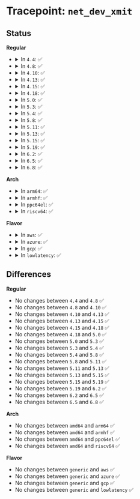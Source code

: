 # Tracepoint: <code>net_dev_xmit</code>

## Status
<b>Regular</b>
<ul>
<li>
<details>
<summary>In <code>4.4</code>: ✅</summary>

Event:

```c
struct trace_event_raw_net_dev_xmit {
    struct trace_entry ent;
    void *skbaddr;
    unsigned int len;
    int rc;
    u32 __data_loc_name;
    char __data[0];
};
```
Function:

```c
void trace_event_raw_event_net_dev_xmit(void *__data, struct sk_buff *skb, int rc, struct net_device *dev, unsigned int skb_len);
```
</details>
</li>
<li>
<details>
<summary>In <code>4.8</code>: ✅</summary>

Event:

```c
struct trace_event_raw_net_dev_xmit {
    struct trace_entry ent;
    void *skbaddr;
    unsigned int len;
    int rc;
    u32 __data_loc_name;
    char __data[0];
};
```
Function:

```c
void trace_event_raw_event_net_dev_xmit(void *__data, struct sk_buff *skb, int rc, struct net_device *dev, unsigned int skb_len);
```
</details>
</li>
<li>
<details>
<summary>In <code>4.10</code>: ✅</summary>

Event:

```c
struct trace_event_raw_net_dev_xmit {
    struct trace_entry ent;
    void *skbaddr;
    unsigned int len;
    int rc;
    u32 __data_loc_name;
    char __data[0];
};
```
Function:

```c
void trace_event_raw_event_net_dev_xmit(void *__data, struct sk_buff *skb, int rc, struct net_device *dev, unsigned int skb_len);
```
</details>
</li>
<li>
<details>
<summary>In <code>4.13</code>: ✅</summary>

Event:

```c
struct trace_event_raw_net_dev_xmit {
    struct trace_entry ent;
    void *skbaddr;
    unsigned int len;
    int rc;
    u32 __data_loc_name;
    char __data[0];
};
```
Function:

```c
void trace_event_raw_event_net_dev_xmit(void *__data, struct sk_buff *skb, int rc, struct net_device *dev, unsigned int skb_len);
```
</details>
</li>
<li>
<details>
<summary>In <code>4.15</code>: ✅</summary>

Event:

```c
struct trace_event_raw_net_dev_xmit {
    struct trace_entry ent;
    void *skbaddr;
    unsigned int len;
    int rc;
    u32 __data_loc_name;
    char __data[0];
};
```
Function:

```c
void trace_event_raw_event_net_dev_xmit(void *__data, struct sk_buff *skb, int rc, struct net_device *dev, unsigned int skb_len);
```
</details>
</li>
<li>
<details>
<summary>In <code>4.18</code>: ✅</summary>

Event:

```c
struct trace_event_raw_net_dev_xmit {
    struct trace_entry ent;
    void *skbaddr;
    unsigned int len;
    int rc;
    u32 __data_loc_name;
    char __data[0];
};
```
Function:

```c
void trace_event_raw_event_net_dev_xmit(void *__data, struct sk_buff *skb, int rc, struct net_device *dev, unsigned int skb_len);
```
</details>
</li>
<li>
<details>
<summary>In <code>5.0</code>: ✅</summary>

Event:

```c
struct trace_event_raw_net_dev_xmit {
    struct trace_entry ent;
    void *skbaddr;
    unsigned int len;
    int rc;
    u32 __data_loc_name;
    char __data[0];
};
```
Function:

```c
void trace_event_raw_event_net_dev_xmit(void *__data, struct sk_buff *skb, int rc, struct net_device *dev, unsigned int skb_len);
```
</details>
</li>
<li>
<details>
<summary>In <code>5.3</code>: ✅</summary>

Event:

```c
struct trace_event_raw_net_dev_xmit {
    struct trace_entry ent;
    void *skbaddr;
    unsigned int len;
    int rc;
    u32 __data_loc_name;
    char __data[0];
};
```
Function:

```c
void trace_event_raw_event_net_dev_xmit(void *__data, struct sk_buff *skb, int rc, struct net_device *dev, unsigned int skb_len);
```
</details>
</li>
<li>
<details>
<summary>In <code>5.4</code>: ✅</summary>

Event:

```c
struct trace_event_raw_net_dev_xmit {
    struct trace_entry ent;
    void *skbaddr;
    unsigned int len;
    int rc;
    u32 __data_loc_name;
    char __data[0];
};
```
Function:

```c
void trace_event_raw_event_net_dev_xmit(void *__data, struct sk_buff *skb, int rc, struct net_device *dev, unsigned int skb_len);
```
</details>
</li>
<li>
<details>
<summary>In <code>5.8</code>: ✅</summary>

Event:

```c
struct trace_event_raw_net_dev_xmit {
    struct trace_entry ent;
    void *skbaddr;
    unsigned int len;
    int rc;
    u32 __data_loc_name;
    char __data[0];
};
```
Function:

```c
void trace_event_raw_event_net_dev_xmit(void *__data, struct sk_buff *skb, int rc, struct net_device *dev, unsigned int skb_len);
```
</details>
</li>
<li>
<details>
<summary>In <code>5.11</code>: ✅</summary>

Event:

```c
struct trace_event_raw_net_dev_xmit {
    struct trace_entry ent;
    void *skbaddr;
    unsigned int len;
    int rc;
    u32 __data_loc_name;
    char __data[0];
};
```
Function:

```c
void trace_event_raw_event_net_dev_xmit(void *__data, struct sk_buff *skb, int rc, struct net_device *dev, unsigned int skb_len);
```
</details>
</li>
<li>
<details>
<summary>In <code>5.13</code>: ✅</summary>

Event:

```c
struct trace_event_raw_net_dev_xmit {
    struct trace_entry ent;
    void *skbaddr;
    unsigned int len;
    int rc;
    u32 __data_loc_name;
    char __data[0];
};
```
Function:

```c
void trace_event_raw_event_net_dev_xmit(void *__data, struct sk_buff *skb, int rc, struct net_device *dev, unsigned int skb_len);
```
</details>
</li>
<li>
<details>
<summary>In <code>5.15</code>: ✅</summary>

Event:

```c
struct trace_event_raw_net_dev_xmit {
    struct trace_entry ent;
    void *skbaddr;
    unsigned int len;
    int rc;
    u32 __data_loc_name;
    char __data[0];
};
```
Function:

```c
void trace_event_raw_event_net_dev_xmit(void *__data, struct sk_buff *skb, int rc, struct net_device *dev, unsigned int skb_len);
```
</details>
</li>
<li>
<details>
<summary>In <code>5.19</code>: ✅</summary>

Event:

```c
struct trace_event_raw_net_dev_xmit {
    struct trace_entry ent;
    void *skbaddr;
    unsigned int len;
    int rc;
    u32 __data_loc_name;
    char __data[0];
};
```
Function:

```c
void trace_event_raw_event_net_dev_xmit(void *__data, struct sk_buff *skb, int rc, struct net_device *dev, unsigned int skb_len);
```
</details>
</li>
<li>
<details>
<summary>In <code>6.2</code>: ✅</summary>

Event:

```c
struct trace_event_raw_net_dev_xmit {
    struct trace_entry ent;
    void *skbaddr;
    unsigned int len;
    int rc;
    u32 __data_loc_name;
    char __data[0];
};
```
Function:

```c
void trace_event_raw_event_net_dev_xmit(void *__data, struct sk_buff *skb, int rc, struct net_device *dev, unsigned int skb_len);
```
</details>
</li>
<li>
<details>
<summary>In <code>6.5</code>: ✅</summary>

Event:

```c
struct trace_event_raw_net_dev_xmit {
    struct trace_entry ent;
    void *skbaddr;
    unsigned int len;
    int rc;
    u32 __data_loc_name;
    char __data[0];
};
```
Function:

```c
void trace_event_raw_event_net_dev_xmit(void *__data, struct sk_buff *skb, int rc, struct net_device *dev, unsigned int skb_len);
```
</details>
</li>
<li>
<details>
<summary>In <code>6.8</code>: ✅</summary>

Event:

```c
struct trace_event_raw_net_dev_xmit {
    struct trace_entry ent;
    void *skbaddr;
    unsigned int len;
    int rc;
    u32 __data_loc_name;
    char __data[0];
};
```
Function:

```c
void trace_event_raw_event_net_dev_xmit(void *__data, struct sk_buff *skb, int rc, struct net_device *dev, unsigned int skb_len);
```
</details>
</li>
</ul>
<b>Arch</b>
<ul>
<li>
<details>
<summary>In <code>arm64</code>: ✅</summary>

Event:

```c
struct trace_event_raw_net_dev_xmit {
    struct trace_entry ent;
    void *skbaddr;
    unsigned int len;
    int rc;
    u32 __data_loc_name;
    char __data[0];
};
```
Function:

```c
void trace_event_raw_event_net_dev_xmit(void *__data, struct sk_buff *skb, int rc, struct net_device *dev, unsigned int skb_len);
```
</details>
</li>
<li>
<details>
<summary>In <code>armhf</code>: ✅</summary>

Event:

```c
struct trace_event_raw_net_dev_xmit {
    struct trace_entry ent;
    void *skbaddr;
    unsigned int len;
    int rc;
    u32 __data_loc_name;
    char __data[0];
};
```
Function:

```c
void trace_event_raw_event_net_dev_xmit(void *__data, struct sk_buff *skb, int rc, struct net_device *dev, unsigned int skb_len);
```
</details>
</li>
<li>
<details>
<summary>In <code>ppc64el</code>: ✅</summary>

Event:

```c
struct trace_event_raw_net_dev_xmit {
    struct trace_entry ent;
    void *skbaddr;
    unsigned int len;
    int rc;
    u32 __data_loc_name;
    char __data[0];
};
```
Function:

```c
void trace_event_raw_event_net_dev_xmit(void *__data, struct sk_buff *skb, int rc, struct net_device *dev, unsigned int skb_len);
```
</details>
</li>
<li>
<details>
<summary>In <code>riscv64</code>: ✅</summary>

Event:

```c
struct trace_event_raw_net_dev_xmit {
    struct trace_entry ent;
    void *skbaddr;
    unsigned int len;
    int rc;
    u32 __data_loc_name;
    char __data[0];
};
```
Function:

```c
void trace_event_raw_event_net_dev_xmit(void *__data, struct sk_buff *skb, int rc, struct net_device *dev, unsigned int skb_len);
```
</details>
</li>
</ul>
<b>Flavor</b>
<ul>
<li>
<details>
<summary>In <code>aws</code>: ✅</summary>

Event:

```c
struct trace_event_raw_net_dev_xmit {
    struct trace_entry ent;
    void *skbaddr;
    unsigned int len;
    int rc;
    u32 __data_loc_name;
    char __data[0];
};
```
Function:

```c
void trace_event_raw_event_net_dev_xmit(void *__data, struct sk_buff *skb, int rc, struct net_device *dev, unsigned int skb_len);
```
</details>
</li>
<li>
<details>
<summary>In <code>azure</code>: ✅</summary>

Event:

```c
struct trace_event_raw_net_dev_xmit {
    struct trace_entry ent;
    void *skbaddr;
    unsigned int len;
    int rc;
    u32 __data_loc_name;
    char __data[0];
};
```
Function:

```c
void trace_event_raw_event_net_dev_xmit(void *__data, struct sk_buff *skb, int rc, struct net_device *dev, unsigned int skb_len);
```
</details>
</li>
<li>
<details>
<summary>In <code>gcp</code>: ✅</summary>

Event:

```c
struct trace_event_raw_net_dev_xmit {
    struct trace_entry ent;
    void *skbaddr;
    unsigned int len;
    int rc;
    u32 __data_loc_name;
    char __data[0];
};
```
Function:

```c
void trace_event_raw_event_net_dev_xmit(void *__data, struct sk_buff *skb, int rc, struct net_device *dev, unsigned int skb_len);
```
</details>
</li>
<li>
<details>
<summary>In <code>lowlatency</code>: ✅</summary>

Event:

```c
struct trace_event_raw_net_dev_xmit {
    struct trace_entry ent;
    void *skbaddr;
    unsigned int len;
    int rc;
    u32 __data_loc_name;
    char __data[0];
};
```
Function:

```c
void trace_event_raw_event_net_dev_xmit(void *__data, struct sk_buff *skb, int rc, struct net_device *dev, unsigned int skb_len);
```
</details>
</li>
</ul>

## Differences
<b>Regular</b>
<ul>
<li>
No changes between <code>4.4</code> and <code>4.8</code> ✅
</li>
<li>
No changes between <code>4.8</code> and <code>4.10</code> ✅
</li>
<li>
No changes between <code>4.10</code> and <code>4.13</code> ✅
</li>
<li>
No changes between <code>4.13</code> and <code>4.15</code> ✅
</li>
<li>
No changes between <code>4.15</code> and <code>4.18</code> ✅
</li>
<li>
No changes between <code>4.18</code> and <code>5.0</code> ✅
</li>
<li>
No changes between <code>5.0</code> and <code>5.3</code> ✅
</li>
<li>
No changes between <code>5.3</code> and <code>5.4</code> ✅
</li>
<li>
No changes between <code>5.4</code> and <code>5.8</code> ✅
</li>
<li>
No changes between <code>5.8</code> and <code>5.11</code> ✅
</li>
<li>
No changes between <code>5.11</code> and <code>5.13</code> ✅
</li>
<li>
No changes between <code>5.13</code> and <code>5.15</code> ✅
</li>
<li>
No changes between <code>5.15</code> and <code>5.19</code> ✅
</li>
<li>
No changes between <code>5.19</code> and <code>6.2</code> ✅
</li>
<li>
No changes between <code>6.2</code> and <code>6.5</code> ✅
</li>
<li>
No changes between <code>6.5</code> and <code>6.8</code> ✅
</li>
</ul>
<b>Arch</b>
<ul>
<li>
No changes between <code>amd64</code> and <code>arm64</code> ✅
</li>
<li>
No changes between <code>amd64</code> and <code>armhf</code> ✅
</li>
<li>
No changes between <code>amd64</code> and <code>ppc64el</code> ✅
</li>
<li>
No changes between <code>amd64</code> and <code>riscv64</code> ✅
</li>
</ul>
<b>Flavor</b>
<ul>
<li>
No changes between <code>generic</code> and <code>aws</code> ✅
</li>
<li>
No changes between <code>generic</code> and <code>azure</code> ✅
</li>
<li>
No changes between <code>generic</code> and <code>gcp</code> ✅
</li>
<li>
No changes between <code>generic</code> and <code>lowlatency</code> ✅
</li>
</ul>
